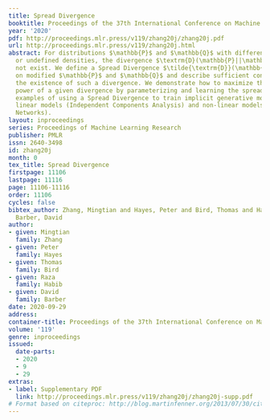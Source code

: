 ```yaml
---
title: Spread Divergence
booktitle: Proceedings of the 37th International Conference on Machine Learning
year: '2020'
pdf: http://proceedings.mlr.press/v119/zhang20j/zhang20j.pdf
url: http://proceedings.mlr.press/v119/zhang20j.html
abstract: For distributions $\mathbb{P}$ and $\mathbb{Q}$ with different supports
  or undefined densities, the divergence $\textrm{D}(\mathbb{P}||\mathbb{Q})$ may
  not exist. We define a Spread Divergence $\tilde{\textrm{D}}(\mathbb{P}||\mathbb{Q})$
  on modified $\mathbb{P}$ and $\mathbb{Q}$ and describe sufficient conditions for
  the existence of such a divergence. We demonstrate how to maximize the discriminatory
  power of a given divergence by parameterizing and learning the spread. We also give
  examples of using a Spread Divergence to train implicit generative models, including
  linear models (Independent Components Analysis) and non-linear models (Deep Generative
  Networks).
layout: inproceedings
series: Proceedings of Machine Learning Research
publisher: PMLR
issn: 2640-3498
id: zhang20j
month: 0
tex_title: Spread Divergence
firstpage: 11106
lastpage: 11116
page: 11106-11116
order: 11106
cycles: false
bibtex_author: Zhang, Mingtian and Hayes, Peter and Bird, Thomas and Habib, Raza and
  Barber, David
author:
- given: Mingtian
  family: Zhang
- given: Peter
  family: Hayes
- given: Thomas
  family: Bird
- given: Raza
  family: Habib
- given: David
  family: Barber
date: 2020-09-29
address: 
container-title: Proceedings of the 37th International Conference on Machine Learning
volume: '119'
genre: inproceedings
issued:
  date-parts:
  - 2020
  - 9
  - 29
extras:
- label: Supplementary PDF
  link: http://proceedings.mlr.press/v119/zhang20j/zhang20j-supp.pdf
# Format based on citeproc: http://blog.martinfenner.org/2013/07/30/citeproc-yaml-for-bibliographies/
---
```

